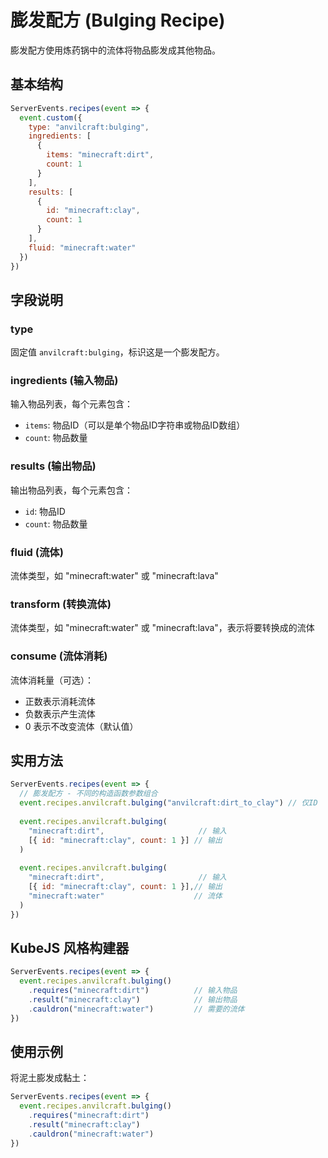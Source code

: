# 膨发配方 (Bulging Recipe)

膨发配方使用炼药锅中的流体将物品膨发成其他物品。

## 基本结构

```js
ServerEvents.recipes(event => {
  event.custom({
    type: "anvilcraft:bulging",
    ingredients: [
      {
        items: "minecraft:dirt",
        count: 1
      }
    ],
    results: [
      {
        id: "minecraft:clay",
        count: 1
      }
    ],
    fluid: "minecraft:water"
  })
})
```

## 字段说明

### type

固定值 `anvilcraft:bulging`，标识这是一个膨发配方。

### ingredients (输入物品)

输入物品列表，每个元素包含：

- `items`: 物品ID（可以是单个物品ID字符串或物品ID数组）
- `count`: 物品数量

### results (输出物品)

输出物品列表，每个元素包含：

- `id`: 物品ID
- `count`: 物品数量

### fluid (流体)

流体类型，如 "minecraft:water" 或 "minecraft:lava"

### transform (转换流体)

流体类型，如 "minecraft:water" 或 "minecraft:lava"，表示将要转换成的流体

### consume (流体消耗)

流体消耗量（可选）：

- 正数表示消耗流体
- 负数表示产生流体
- 0 表示不改变流体（默认值）

## 实用方法

```js
ServerEvents.recipes(event => {
  // 膨发配方 - 不同的构造函数参数组合
  event.recipes.anvilcraft.bulging("anvilcraft:dirt_to_clay") // 仅ID
  
  event.recipes.anvilcraft.bulging(
    "minecraft:dirt",                     // 输入
    [{ id: "minecraft:clay", count: 1 }] // 输出
  )
  
  event.recipes.anvilcraft.bulging(
    "minecraft:dirt",                     // 输入
    [{ id: "minecraft:clay", count: 1 }],// 输出
    "minecraft:water"                    // 流体
  )
})
```

## KubeJS 风格构建器

```js
ServerEvents.recipes(event => {
  event.recipes.anvilcraft.bulging()
    .requires("minecraft:dirt")          // 输入物品
    .result("minecraft:clay")            // 输出物品
    .cauldron("minecraft:water")         // 需要的流体
})
```

## 使用示例

将泥土膨发成黏土：

```js
ServerEvents.recipes(event => {
  event.recipes.anvilcraft.bulging()
    .requires("minecraft:dirt")
    .result("minecraft:clay")
    .cauldron("minecraft:water")
})
```